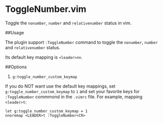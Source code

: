 ToggleNumber.vim
================

Toggle the `nonumber`, `number` and `relativenumber` status in vim.

##Usage

The plugin support  `:ToggleNumber` command to toggle the `nonumber`, `number` and
`relativenumber` status.

Its default key mapping is `<leader>nn`.

##Options
1. `g:toggle_number_custom_keymap`

If you do NOT want use the default key mappings, set
`g:toggle_number_custom_keymap` to `1` and set your favorite keys for
`:ToggleNumber` commmond in the `.vimrc` file. For example, mapping `<leader>t`:

```vim
let g:toggle_number_custom_keymap = 1
nnoremap <LEADER>t :ToggleNumber<CR>
```

